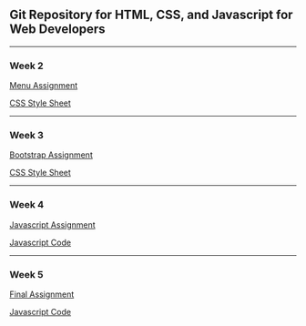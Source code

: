 ## Git Repository for HTML, CSS, and Javascript for Web Developers

--------------

### Week 2

<a href="https://scarmichael99.github.io/html-css-javascript/Week2">Menu Assignment</a>

<a href="https://scarmichael99.github.io/html-css-javascript/Week2/css/style.css">CSS Style Sheet</a>

--------------

### Week 3

<a href="https://scarmichael99.github.io/html-css-javascript/Week3">Bootstrap Assignment</a>

<a href="https://scarmichael99.github.io/html-css-javascript/Week3/css/style.css">CSS Style Sheet</a>

--------------

### Week 4

<a href="https://scarmichael99.github.io/html-css-javascript/Week4">Javascript Assignment</a>

<a href="https://scarmichael99.github.io/html-css-javascript/Week4/js/script.js">Javascript Code</a>

--------------

### Week 5

<a href="https://scarmichael99.github.io/html-css-javascript/Week5">Final Assignment</a>

<a href="https://scarmichael99.github.io/html-css-javascript/Week5/js/script.js">Javascript Code</a>

